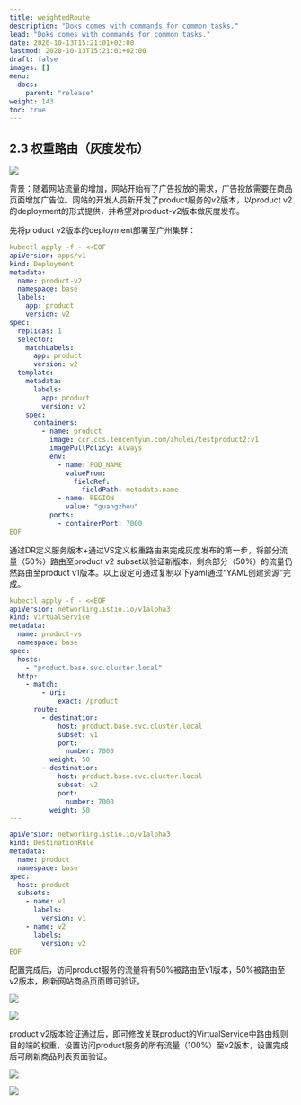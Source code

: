 ```yaml
---
title: weightedRoute
description: "Doks comes with commands for common tasks."
lead: "Doks comes with commands for common tasks."
date: 2020-10-13T15:21:01+02:00
lastmod: 2020-10-13T15:21:01+02:00
draft: false
images: []
menu:
  docs:
    parent: "release"
weight: 143
toc: true
---
```

## 2.3 权重路由（灰度发布）

<img src="/images/releaseAndObserve/2-3-1.svg"></img>

背景：随着网站流量的增加，网站开始有了广告投放的需求，广告投放需要在商品页面增加广告位。网站的开发人员新开发了product服务的v2版本，以product v2的deployment的形式提供，并希望对product-v2版本做灰度发布。

先将product v2版本的deployment部署至广州集群：
```yaml
kubectl apply -f - <<EOF
apiVersion: apps/v1
kind: Deployment
metadata:
  name: product-v2
  namespace: base
  labels:
    app: product
    version: v2
spec:
  replicas: 1
  selector:
    matchLabels:
      app: product
      version: v2
  template:
    metadata:
      labels:
        app: product
        version: v2
    spec:
      containers:
        - name: product
          image: ccr.ccs.tencentyun.com/zhulei/testproduct2:v1
          imagePullPolicy: Always
          env:
            - name: POD_NAME
              valueFrom:
                fieldRef:
                  fieldPath: metadata.name
            - name: REGION
              value: "guangzhou"
          ports:
            - containerPort: 7000
EOF
```

通过DR定义服务版本+通过VS定义权重路由来完成灰度发布的第一步，将部分流量（50%）路由至product v2 subset以验证新版本，剩余部分（50%）的流量仍然路由至product v1版本。以上设定可通过复制以下yaml通过“YAML创建资源”完成。

```yaml
kubectl apply -f - <<EOF
apiVersion: networking.istio.io/v1alpha3
kind: VirtualService
metadata:
  name: product-vs
  namespace: base
spec:
  hosts:
    - "product.base.svc.cluster.local"
  http:
    - match:
        - uri:
            exact: /product
      route:
        - destination:
            host: product.base.svc.cluster.local
            subset: v1
            port:
              number: 7000
          weight: 50
        - destination:
            host: product.base.svc.cluster.local
            subset: v2
            port:
              number: 7000
          weight: 50
---

apiVersion: networking.istio.io/v1alpha3
kind: DestinationRule
metadata:
  name: product
  namespace: base
spec:
  host: product
  subsets:
    - name: v1
      labels:
        version: v1
    - name: v2
      labels:
        version: v2
EOF
```

配置完成后，访问product服务的流量将有50%被路由至v1版本，50%被路由至v2版本，刷新网站商品页面即可验证。

<img src="/images/releaseAndObserve/2-3-1.svg"></img>

<img src="/images/releaseAndObserve/2-3-2.png"></img>

product v2版本验证通过后，即可修改关联product的VirtualService中路由规则目的端的权重，设置访问product服务的所有流量（100%）至v2版本，设置完成后可刷新商品列表页面验证。

<img src="/images/releaseAndObserve/2-3-3.png"></img>

<img src="/images/releaseAndObserve/2-3-4.svg"></img>


